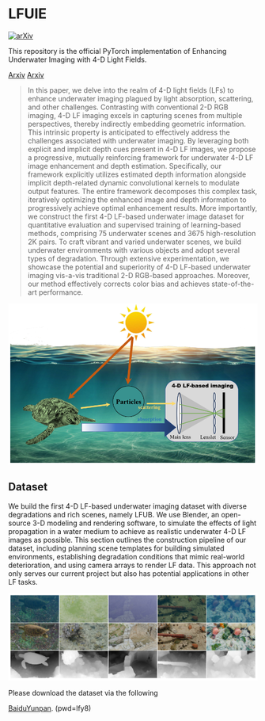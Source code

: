 # LFUIE

[![arXiv](https://img.shields.io/badge/arXiv-Paper-<COLOR>.svg)](https://arxiv.org/abs/2408.17339)

This repository is the official PyTorch implementation of Enhancing Underwater Imaging with 4-D Light Fields.

[Arxiv](https://arxiv.org/abs/2408.17339)
[Arxiv](https://arxiv.org/abs/2408.17339)

> In this paper, we delve into the realm of 4-D light fields (LFs) to enhance underwater imaging plagued by light absorption, scattering, and other challenges. Contrasting with conventional 2-D RGB imaging, 4-D LF imaging excels in capturing scenes from multiple perspectives, thereby indirectly embedding geometric information. This intrinsic property is anticipated to effectively address the challenges associated with underwater imaging. By leveraging both explicit and implicit depth cues present in 4-D LF images, we propose a progressive, mutually reinforcing framework for underwater 4-D LF image enhancement and depth estimation. Specifically, our framework explicitly utilizes estimated depth information alongside implicit depth-related dynamic convolutional kernels to modulate output features. The entire framework decomposes this complex task, iteratively optimizing the enhanced image and depth information to progressively achieve optimal enhancement results. More importantly, we construct the first 4-D LF-based underwater image dataset for quantitative evaluation and supervised training of learning-based methods, comprising 75 underwater scenes and 3675 high-resolution 2K pairs. To craft vibrant and varied underwater scenes, we build underwater environments with various objects and adopt several types of degradation. Through extensive experimentation, we showcase the potential and superiority of 4-D LF-based underwater imaging vis-a-vis traditional 2-D RGB-based approaches. Moreover, our method effectively corrects color bias and achieves state-of-the-art performance.
> 
><p align="center">
  <img width="600" src="./figs/fig-1.png">
</p>

## Dataset
We build the first 4-D LF-based underwater imaging dataset with diverse degradations and rich scenes, namely LFUB. We use Blender, an open-source 3-D modeling and rendering software, to simulate the effects of light propagation in a water medium to achieve as realistic underwater 4-D LF images as possible. This section outlines the construction pipeline of our dataset, including planning scene templates for building simulated environments, establishing degradation conditions that mimic real-world deterioration, and using camera arrays to render LF data. This approach not only serves our current project but also has potential applications in other LF tasks.
><p align="center">
  <img width="800" src="./figs/sample-images.png">
</p>
Please download the dataset via the following 

[BaiduYunpan](https://pan.baidu.com/s/1cor4qz7D0Tshp7bynfn24w). (pwd=lfy8)

